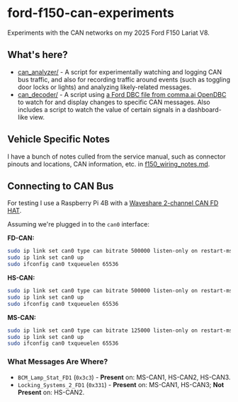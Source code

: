 # ford-f150-can-experiments

Experiments with the CAN networks on my 2025 Ford F150 Lariat V8.

## What's here?

* [can_analyzer/](can_analyzer/) - A script for experimentally watching and logging CAN bus traffic, and also for recording traffic around events (such as toggling door locks or lights) and analyzing likely-related messages.
* [can_decoder/](can_decoder/) - A script using [a Ford DBC file from comma.ai OpenDBC](https://github.com/commaai/opendbc/blob/master/opendbc/dbc/ford_lincoln_base_pt.dbc) to watch for and display changes to specific CAN messages. Also includes a script to watch the value of certain signals in a dashboard-like view.

## Vehicle Specific Notes

I have a bunch of notes culled from the service manual, such as connector pinouts and locations, CAN information, etc. in [f150_wiring_notes.md](f150_wiring_notes.md).

## Connecting to CAN Bus

For testing I use a Raspberry Pi 4B with a [Waveshare 2-channel CAN FD HAT](https://www.waveshare.com/wiki/2-CH_CAN_FD_HAT).

Assuming we're plugged in to the `can0` interface:

**FD-CAN:**

```bash
sudo ip link set can0 type can bitrate 500000 listen-only on restart-ms 1000
sudo ip link set can0 up
sudo ifconfig can0 txqueuelen 65536
```

**HS-CAN:**

```bash
sudo ip link set can0 type can bitrate 500000 listen-only on restart-ms 1000
sudo ip link set can0 up
sudo ifconfig can0 txqueuelen 65536
```

**MS-CAN:**

```bash
sudo ip link set can0 type can bitrate 125000 listen-only on restart-ms 1000
sudo ip link set can0 up
sudo ifconfig can0 txqueuelen 65536
```

### What Messages Are Where?

* ``BCM_Lamp_Stat_FD1`` (`0x3c3`) - **Present** on: MS-CAN1, HS-CAN2, HS-CAN3.
* ``Locking_Systems_2_FD1`` (``0x331``) - **Present** on: MS-CAN1, HS-CAN3; **Not Present** on: HS-CAN2.
